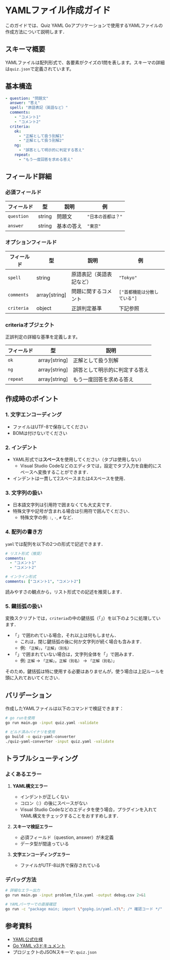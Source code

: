# YAMLファイル作成ガイド

このガイドでは、Quiz YAML Goアプリケーションで使用するYAMLファイルの作成方法について説明します．

## スキーマ概要

YAMLファイルは配列形式で、各要素がクイズの1問を表します。スキーマの詳細は`quiz.json`で定義されています。

## 基本構造

```yaml
- question: "問題文"
  answer: "答え"
  spell: "原語表記（英語など）"
  comments:
    - "コメント1"
    - "コメント2"
  criteria:
    ok:
      - "正解として扱う別解1"
      - "正解として扱う別解2"
    ng:
      - "誤答として明示的に判定する答え"
    repeat:
      - "もう一度回答を求める答え"
```

## フィールド詳細

### 必須フィールド

| フィールド | 型 | 説明 | 例 |
|-----------|---|------|-----|
| `question` | string | 問題文 | `"日本の首都は？"` |
| `answer` | string | 基本の答え | `"東京"` |

### オプションフィールド

| フィールド | 型 | 説明 | 例 |
|-----------|---|------|-----|
| `spell` | string | 原語表記（英語表記など） | `"Tokyo"` |
| `comments` | array[string] | 問題に関するコメント | `["首都機能は分散している"]` |
| `criteria` | object | 正誤判定基準 | 下記参照 |

### criteriaオブジェクト

正誤判定の詳細な基準を定義します。

| フィールド | 型 | 説明 |
|-----------|---|------|
| `ok` | array[string] | 正解として扱う別解 |
| `ng` | array[string] | 誤答として明示的に判定する答え |
| `repeat` | array[string] | もう一度回答を求める答え |

## 作成時のポイント

### 1. 文字エンコーディング
- ファイルはUTF-8で保存してください
- BOMは付けないでください

### 2. インデント
- YAML形式では**スペース**を使用してください（タブは使用しない）
    - Visual Studio Codeなどのエディタでは，設定でタブ入力を自動的にスペースへ変換することができます．
- インデントは一貫して2スペースまたは4スペースを使用．

### 3. 文字列の扱い
- 日本語文字列は引用符で囲まなくても大丈夫です．
- 特殊文字や記号が含まれる場合は引用符で囲んでください．
    - 特殊文字の例: `:`, `-`, `#` など．

### 4. 配列の書き方

`yaml`では配列を以下の2つの形式で記述できます．

```yaml
# リスト形式（推奨）
comments:
  - "コメント1"
  - "コメント2"

# インライン形式
comments: ["コメント1", "コメント2"]
```

読みやすさの観点から，リスト形式での記述を推奨します．

### 5. 鍵括弧の扱い

変換スクリプトでは，`criteria`の中の鍵括弧（「」）を以下のように処理しています．

- 「」で囲われている場合，それ以上は何もしません．
  - これは，閉じ鍵括弧の後に何か文字列が続く場合も含みます．
  - 例: `「正解」`，`「正解」（別名）`
- 「」で囲まれていない場合は，文字列全体を「」で囲みます．
  - 例: `正解` → `「正解」`，`正解（別名）` → `「正解（別名）」`

そのため，鍵括弧は特に使用する必要はありませんが，使う場合は上記ルールを頭に入れておいてください．

## バリデーション

作成したYAMLファイルは以下のコマンドで検証できます：

```bash
# go runを使用
go run main.go -input quiz.yaml -validate

# ビルド済みバイナリを使用
go build -o quiz-yaml-converter
./quiz-yaml-converter -input quiz.yaml -validate
```

## トラブルシューティング

### よくあるエラー

1. **YAML構文エラー**
   - インデントが正しくない
   - コロン（:）の後にスペースがない
   - Visual Studio Codeなどのエディタを使う場合，プラグインを入れてYAML構文をチェックすることをおすすめします．

2. **スキーマ検証エラー**
   - 必須フィールド（question, answer）が未定義
   - データ型が間違っている

3. **文字エンコーディングエラー**
   - ファイルがUTF-8以外で保存されている

### デバッグ方法

```bash
# 詳細なエラー出力
go run main.go -input problem_file.yaml -output debug.csv 2>&1

# YAMLパーサーでの直接確認
go run -c "package main; import \"gopkg.in/yaml.v3\"; /* 確認コード */"
```

## 参考資料

- [YAML公式仕様](https://yaml.org/spec/)
- [Go YAML v3ドキュメント](https://pkg.go.dev/gopkg.in/yaml.v3)
- プロジェクトのJSONスキーマ: `quiz.json`
